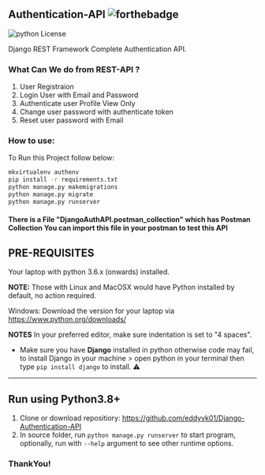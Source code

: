 ## Authentication-API  ![forthebadge](https://forthebadge.com/images/badges/made-with-python.svg)

![python License](https://img.shields.io/badge/MADE%20WITH-Django-blue.svg)

Django REST Framework Complete Authentication API.

### What Can We do from REST-API ?
1. User Registraion
2. Login User with Email and Password
3. Authenticate user Profile View Only
4. Change user password with authenticate token 
5. Reset user password with Email


### How to use:
To Run this Project follow below:

```bash
mkvirtualenv authenv
pip install -r requirements.txt
python manage.py makemigrations
python manage.py migrate
python manage.py runserver
```

#### There is a File "DjangoAuthAPI.postman_collection" which has Postman Collection You can import this file in your postman to test this API

## PRE-REQUISITES
Your laptop with python 3.6.x (onwards) installed.

**NOTE:** Those with Linux and MacOSX would have Python installed by default, no action required.

Windows: Download the version for your laptop via https://www.python.org/downloads/

**NOTES**
In your preferred editor, make sure indentation is set to "4 spaces".

* Make sure you have **Django** installed in python otherwise code may fail, to install Django in your machine > open python in your terminal then type `pip install django` to install. :warning:

---

## Run using Python3.8+
1. Clone or download repositiory: https://github.com/eddyvk01/Django-Authentication-API
2. In source folder, run `python manage.py runserver` to start program, optionally, run with `--help` argument to see other runtime options.
 
### ThankYou!
